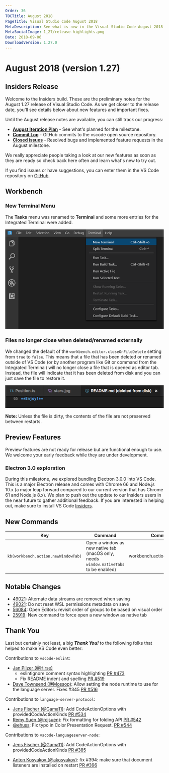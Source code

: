 ```yaml
---
Order: 36
TOCTitle: August 2018
PageTitle: Visual Studio Code August 2018
MetaDescription: See what is new in the Visual Studio Code August 2018 Release (1.27)
MetaSocialImage: 1_27/release-highlights.png
Date: 2018-09-06
DownloadVersion: 1.27.0
---
```

# August 2018 (version 1.27)

<!-- DOWNLOAD_LINKS_PLACEHOLDER -->

## Insiders Release

Welcome to the Insiders build. These are the preliminary notes for the August 1.27 release of Visual Studio Code. As we get closer to the release date, you'll see details below about new features and important fixes.

Until the August release notes are available, you can still track our progress:

* **[August Iteration Plan](https://github.com/Microsoft/vscode/issues/55927)** - See what's planned for the milestone.
* **[Commit Log](https://github.com/Microsoft/vscode/commits/master)** - GitHub commits to the vscode open source repository.
* **[Closed issues](https://github.com/Microsoft/vscode/milestone/74?closed=1)** - Resolved bugs and implemented feature requests in the August milestone.

We really appreciate people taking a look at our new features as soon as they are ready so check back here often and learn what's new to try out.

If you find issues or have suggestions, you can enter them in the VS Code repository on [GitHub](https://github.com/Microsoft/vscode/issues).

## Workbench

### New Terminal Menu

The **Tasks** menu was renamed to **Terminal** and some more entries for the Integrated Terminal were added.

![Terminal Menu](images/1_27/terminal-menu.png)

### Files no longer close when deleted/renamed externally

We changed the default of the `workbench.editor.closeOnFileDelete` setting from `true` to `false`. This means that a file that has been deleted or renamed outside of VS Code (or by another program like Git or command from the Integrated Terminal) will no longer close a file that is opened as editor tab. Instead, the file will indicate that it has been deleted from disk and you can just save the file to restore it.

![Deleted from Disk](images/1_27/deleted-from-disk.png)

**Note:** Unless the file is dirty, the contents of the file are not preserved between restarts.

## Preview Features

Preview features are not ready for release but are functional enough to use. We welcome your early feedback while they are under development.

### Electron 3.0 exploration

During this milestone, we explored bundling Electron 3.0.0 into VS Code. This is a major Electron release and comes with Chrome 66 and Node.js 10.x (a major leap forward compared to our current version that has Chrome 61 and Node.js 8.x). We plan to push out the update to our Insiders users in the near future to gather additional feedback. If you are interested in helping out, make sure to install VS Code [Insiders](https://code.visualstudio.com/insiders).

## New Commands

Key|Command|Command id
---|-------|----------
`kb(workbench.action.newWindowTab)`|Open a window as new native tab (macOS only, needs `window.nativeTabs` to be enabled)|workbench.action.newWindowTab

## Notable Changes

* [49021](https://github.com/Microsoft/vscode/issues/6363): Alternate data streams are removed when saving
* [49021](https://github.com/Microsoft/vscode/issues/49021): Do not reset WSL permissions metadata on save
* [56084](https://github.com/Microsoft/vscode/issues/56084): Open Editors: revisit order of groups to be based on visual order
* [25919](https://github.com/Microsoft/vscode/issues/25919): New command to force open a new window as native tab

## Thank You

Last but certainly not least, a big *__Thank You!__* to the following folks that helped to make VS Code even better:

Contributions to `vscode-eslint`:

* [Jan Pilzer (@Hirse)](https://github.com/Hirse)
  * eslintignore comment syntax highlighting [PR #473](https://github.com/Microsoft/vscode-eslint/pull/473)
  * Fix README indent and spelling [PR #519](https://github.com/Microsoft/vscode-eslint/pull/519)
* [Dave Townsend (@Mossop)](https://github.com/Mossop): Allow setting the node runtime to use for the language server. Fixes #345 [PR #516](https://github.com/Microsoft/vscode-eslint/pull/516)


Contributions to `language-server-protocol`:

* [Jens Fischer (@Gama11)](https://github.com/Gama11): Add CodeActionOptions with providedCodeActionKinds [PR #534](https://github.com/Microsoft/language-server-protocol/pull/534)
* [Remy Suen (@rcjsuen)](https://github.com/rcjsuen): Fix formatting for folding API  [PR #542](https://github.com/Microsoft/language-server-protocol/pull/542)
* [@ehuss](https://github.com/ehuss): Fix typo in Color Presentation Request. [PR #544](https://github.com/Microsoft/language-server-protocol/pull/544)


Contributions to `vscode-languageserver-node`:

* [Jens Fischer (@Gama11)](https://github.com/Gama11): Add CodeActionOptions with providedCodeActionKinds [PR #385](https://github.com/Microsoft/vscode-languageserver-node/pull/385)

* [Anton Kosyakov (@akosyakov)](https://github.com/akosyakov): fix #394: make sure that document listeners are installed on restart [PR #396](https://github.com/Microsoft/vscode-languageserver-node/pull/396)

<!-- In-product release notes styles.  Do not modify without also modifying regex in gulpfile.common.js -->
<a id="scroll-to-top" role="button" aria-label="scroll to top" href="#"><span class="icon"></span></a>
<link rel="stylesheet" type="text/css" href="css/inproduct_releasenotes.css"/>